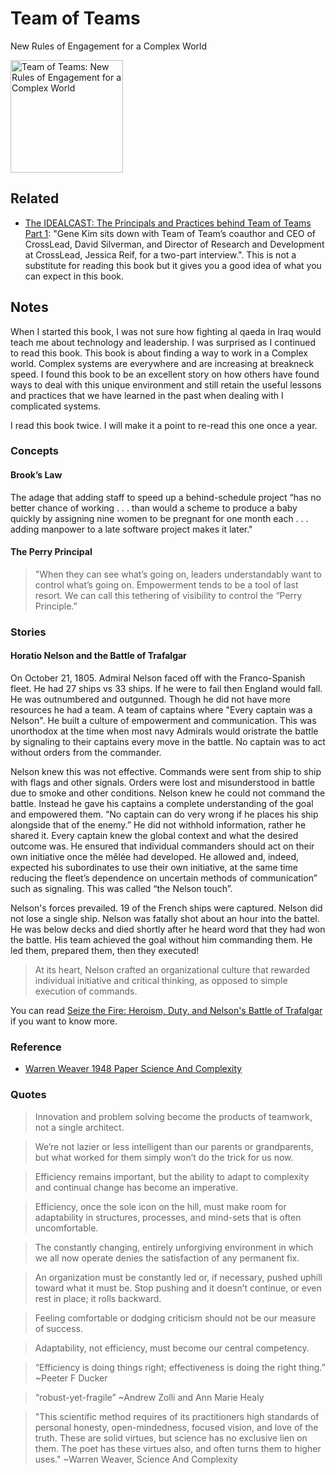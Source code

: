 # Team of Teams

New Rules of Engagement for a Complex World

<a href="https://www.amazon.com/Team-of-Teams-audiobook/dp/B00UVW4RV0">
<img src="https://m.media-amazon.com/images/I/51-DGYCqHYL.jpg" alt="Team of Teams: New Rules of Engagement for a Complex World" style="height:180px;1px solid black"/>
</a>

## Related

- [The IDEALCAST: The Principals and Practices behind Team of Teams Part 1](https://itrevolution.com/podcast/the-idealcast-episode-11/): "Gene Kim sits down with Team of Team’s coauthor and CEO of CrossLead, David Silverman, and Director of Research and Development at CrossLead, Jessica Reif, for a two-part interview.".  This is not a substitute for reading this book but it gives you a good idea of what you can expect in this book.

## Notes

When I started this book, I was not sure how fighting al qaeda in Iraq would teach me about technology and leadership. I was surprised as I continued to read this book. This book is about finding a way to work in a Complex world. Complex systems are everywhere and are increasing at breakneck speed. I found this book to be an excellent story on how others have found ways to deal with this unique environment and still retain the useful lessons and practices that we have learned in the past when dealing with I complicated systems.

I read this book twice.  I will make it a point to re-read this one once a year.

### Concepts

#### Brook’s Law

The adage that adding staff to speed up a behind-schedule project “has no better chance of working . . . than would a scheme to produce a baby quickly by assigning nine women to be pregnant for one month each . . . adding manpower to a late software project makes it later."

#### The Perry Principal

> "When they can see what’s going on, leaders understandably want to control what’s going on. Empowerment tends to be a tool of last resort. We can call this tethering of visibility to control the “Perry Principle.”


### Stories

#### Horatio Nelson and the Battle of Trafalgar

On October 21, 1805. Admiral Nelson faced off with the Franco-Spanish fleet.  He had 27 ships vs 33 ships. If he were to fail then England would fall.  He was outnumbered and outgunned.  Though he did not have more
resources he had a team.  A team of captains where "Every captain was a Nelson".  He built a culture of empowerment and communication.  This was unorthodox at the time when most navy Admirals would oristrate the battle by signaling to their captains every move in the battle.  No captain was to act without orders from the commander.
 
Nelson knew this was not effective.  Commands were sent from ship to ship with flags and other signals.  Orders were lost and misunderstood in battle due to smoke and other conditions.   Nelson knew he could not command the battle.  Instead he gave his captains a complete understanding of the goal and empowered them.  “No captain can do very wrong if he places his ship alongside that of the enemy.”  He did not withhold information, rather he shared it.  Every captain knew the global context and what the desired outcome was.  He ensured that individual commanders should act on their own initiative once the mêlée had developed.  He allowed and, indeed, expected his subordinates to use their own initiative, at the same time reducing the fleet’s dependence on uncertain methods of communication” such as signaling.  This was called “the Nelson touch”.
 
Nelson's forces prevailed.  19 of the French ships were captured.  Nelson did not lose a single ship.  Nelson was fatally shot about an hour into the battel.  He was below decks and died shortly after he heard word that they had won the battle.  His team achieved the goal without him commanding them.  He led them, prepared them, then they executed!

> At its heart, Nelson crafted an organizational culture that rewarded individual initiative and critical thinking, as opposed to simple execution of commands.

You can read [Seize the Fire: Heroism, Duty, and Nelson's Battle of Trafalgar](https://www.amazon.com/Seize-Fire-Heroism-Nelsons-Trafalgar/dp/0060753625) if you want to know more.


### Reference

- [Warren Weaver 1948 Paper Science And Complexity](https://fernandonogueiracosta.files.wordpress.com/2015/08/warren-weaver-science-and-complexity-1948.pdf)


### Quotes

> Innovation and problem solving become the products of teamwork, not a single architect.

> We’re not lazier or less intelligent than our parents or grandparents, but what worked for them simply won’t do the trick for us now.

> Efficiency remains important, but the ability to adapt to complexity and continual change has become an imperative.

> Efficiency, once the sole icon on the hill, must make room for adaptability in structures, processes, and mind-sets that is often uncomfortable.

> The constantly changing, entirely unforgiving environment in which we all now operate denies the satisfaction of any permanent fix.

> An organization must be constantly led or, if necessary, pushed uphill toward what it must be. Stop pushing and it doesn’t continue, or even rest in place; it rolls backward.

> Feeling comfortable or dodging criticism should not be our measure of success.

> Adaptability, not efficiency, must become our central competency.


> “Efficiency is doing things right; effectiveness is doing the right thing.” ~Peeter F Ducker

> “robust-yet-fragile” ~Andrew Zolli and Ann Marie Healy

> "This scientific method requires of its practitioners high standards of
personal honesty, open-mindedness, focused vision, and love of the truth. These
are solid virtues, but science has no exclusive lien on them. The poet has these
virtues also, and often turns them to higher uses." ~Warren Weaver, Science And Complexity

